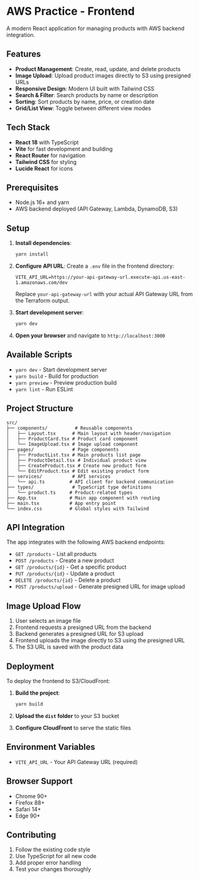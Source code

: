 # AWS Practice - Frontend

A modern React application for managing products with AWS backend integration.

## Features

- **Product Management**: Create, read, update, and delete products
- **Image Upload**: Upload product images directly to S3 using presigned URLs
- **Responsive Design**: Modern UI built with Tailwind CSS
- **Search & Filter**: Search products by name or description
- **Sorting**: Sort products by name, price, or creation date
- **Grid/List View**: Toggle between different view modes

## Tech Stack

- **React 18** with TypeScript
- **Vite** for fast development and building
- **React Router** for navigation
- **Tailwind CSS** for styling
- **Lucide React** for icons

## Prerequisites

- Node.js 16+ and yarn
- AWS backend deployed (API Gateway, Lambda, DynamoDB, S3)

## Setup

1. **Install dependencies**:

   ```bash
   yarn install
   ```

2. **Configure API URL**:
   Create a `.env` file in the frontend directory:

   ```env
   VITE_API_URL=https://your-api-gateway-url.execute-api.us-east-1.amazonaws.com/dev
   ```

   Replace `your-api-gateway-url` with your actual API Gateway URL from the Terraform output.

3. **Start development server**:

   ```bash
   yarn dev
   ```

4. **Open your browser** and navigate to `http://localhost:3000`

## Available Scripts

- `yarn dev` - Start development server
- `yarn build` - Build for production
- `yarn preview` - Preview production build
- `yarn lint` - Run ESLint

## Project Structure

```
src/
├── components/          # Reusable components
│   ├── Layout.tsx      # Main layout with header/navigation
│   ├── ProductCard.tsx # Product card component
│   └── ImageUpload.tsx # Image upload component
├── pages/              # Page components
│   ├── ProductList.tsx # Main products list page
│   ├── ProductDetail.tsx # Individual product view
│   ├── CreateProduct.tsx # Create new product form
│   └── EditProduct.tsx # Edit existing product form
├── services/           # API services
│   └── api.ts         # API client for backend communication
├── types/              # TypeScript type definitions
│   └── product.ts     # Product-related types
├── App.tsx            # Main app component with routing
├── main.tsx           # App entry point
└── index.css          # Global styles with Tailwind
```

## API Integration

The app integrates with the following AWS backend endpoints:

- `GET /products` - List all products
- `POST /products` - Create a new product
- `GET /products/{id}` - Get a specific product
- `PUT /products/{id}` - Update a product
- `DELETE /products/{id}` - Delete a product
- `POST /products/upload` - Generate presigned URL for image upload

## Image Upload Flow

1. User selects an image file
2. Frontend requests a presigned URL from the backend
3. Backend generates a presigned URL for S3 upload
4. Frontend uploads the image directly to S3 using the presigned URL
5. The S3 URL is saved with the product data

## Deployment

To deploy the frontend to S3/CloudFront:

1. **Build the project**:

   ```bash
   yarn build
   ```

2. **Upload the `dist` folder** to your S3 bucket

3. **Configure CloudFront** to serve the static files

## Environment Variables

- `VITE_API_URL` - Your API Gateway URL (required)

## Browser Support

- Chrome 90+
- Firefox 88+
- Safari 14+
- Edge 90+

## Contributing

1. Follow the existing code style
2. Use TypeScript for all new code
3. Add proper error handling
4. Test your changes thoroughly
